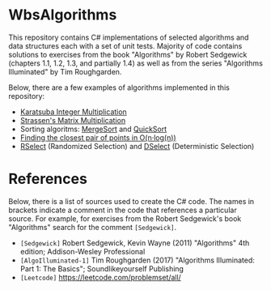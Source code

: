 # WbsAlgorithms

This repository contains C# implementations of selected algorithms and data structures each with a set of unit tests. Majority of code
contains solutions to exercises from the book "Algorithms" by Robert Sedgewick (chapters 1.1, 1.2, 1.3, and partially 1.4) as well as
from the series "Algorithms Illuminated" by Tim Roughgarden. 

Below, there are a few examples of algorithms implemented in this repository:

* [Karatsuba Integer Multiplication](./WbsAlgorithms/Arithmetics/IntegerMultiplication.cs)
* [Strassen's Matrix Multiplication](./WbsAlgorithms/Arithmetics/MatrixMultiplication.cs)
* Sorting algoritms: [MergeSort](./WbsAlgorithms/Sorting/MergeSort.cs) and [QuickSort](./WbsAlgorithms/Sorting/QuickSort.cs)
* [Finding the closest pair of points in O(n&#183;log(n))](./WbsAlgorithms/PairMinMax/ClosestPair2D.cs)
* [RSelect](./WbsAlgorithms/Searching/RSelect.cs) (Randomized Selection) and [DSelect](./WbsAlgorithms/Searching/DSelect.cs) (Deterministic Selection)


# References

Below, there is a list of sources used to create the C# code. The names in brackets indicate a comment in the code that references 
a particular source. For example, for exercises from the Robert Sedgewick's book "Algorithms" search for the comment ``[Sedgewick]``.

- ``[Sedgewick]`` Robert Sedgewick, Kevin Wayne (2011) "Algorithms" 4th edition; Addison-Wesley Professional
- ``[AlgoIlluminated-1]`` Tim Roughgarden (2017) "Algorithms Illuminated: Part 1: The Basics"; Soundlikeyourself Publishing
- ``[Leetcode]`` https://leetcode.com/problemset/all/





